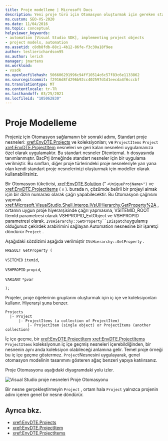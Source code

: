 ```yaml
---
title: Proje modelleme | Microsoft Docs
description: Yeni proje türü için Otomasyon oluşturmak için gereken standart proje nesneleri ve Proje Otomasyonu 'nun aşağıdaki yolu hakkında bilgi edinin.
ms.custom: SEO-VS-2020
ms.date: 11/04/2016
ms.topic: conceptual
helpviewer_keywords:
- automation [Visual Studio SDK], implementing project objects
- project models, automation
ms.assetid: c8db8fdb-88c1-4b12-86fe-f3c30a18f9ee
author: leslierichardson95
ms.author: lerich
manager: jmartens
ms.workload:
- vssdk
ms.openlocfilehash: 506606291996c94ff10514c6c57f83c6e1133862
ms.sourcegitcommit: f2916d8fd296b92cc402597d1d1eecda4f6cccbf
ms.translationtype: MT
ms.contentlocale: tr-TR
ms.lasthandoff: 03/25/2021
ms.locfileid: "105062830"
---
```

# <a name="project-modeling"></a>Proje Modelleme
Projeniz için Otomasyon sağlamanın bir sonraki adımı, Standart proje nesneleri: <xref:EnvDTE.Projects> ve koleksiyonları; ve `ProjectItems` `Project` <xref:EnvDTE.ProjectItem> nesneleri ve geri kalan nesneleri uygulamanıza özel olarak uygulamaktır. Bu standart nesneler Dteınternal. h dosyasında tanımlanmıştır. BscPrj örneğinde standart nesneler için bir uygulama verilmiştir. Bu sınıfları, diğer proje türlerindeki proje nesneleriyle yan yana olan kendi standart proje nesnelerinizi oluşturmak için modeller olarak kullanabilirsiniz.

 Bir Otomasyon tüketicisi, <xref:EnvDTE.Solution> (" `<UniqueProjName>")` ve <xref:EnvDTE.ProjectItems> ( `n` ). burada n, çözümde belirli bir projeyi almak için bir dizin numarası olarak çağrı yapabilecektir. Bu Otomasyon çağrısını yapmak <xref:Microsoft.VisualStudio.Shell.Interop.IVsUIHierarchy.GetProperty%2A> , ortamın uygun proje hiyerarşisinde çağrı yapmasına, VSITEMID_ROOT ItemId parametresi olarak VSHPROPID_ExtObject ve VSHPROPID parametresi olarak. `IVsHierarchy::GetProperty``IDispatch`uygulamış olduğunuz çekirdek arabirimini sağlayan Automation nesnesine bir işaretçi döndürür `Project` .

 Aşağıdaki sözdizimi aşağıda verilmiştir `IVsHierarchy::GetProperty` .

 `HRESULT GetProperty (`

 `VSITEMID` `itemid`,

 `VSHPROPID` `propid`,

 `VARIANT` `*pvar`

 `);`

 Projeler, proje öğelerinin gruplarını oluşturmak için iç içe ve koleksiyonları kullanır. Hiyerarşi şuna benzer.

```
Projects
  |- Project
      |- ProjectItems (a collection of ProjectItem)
          |- ProjectItem (single object) or ProjectItems (another collection)
```

 İç içe geçme, bir <xref:EnvDTE.ProjectItem> <xref:EnvDTE.ProjectItems> `ProjectItems` koleksiyonun iç içe geçmiş nesneleri içerebildiğinden, bir nesnenin aynı anda koleksiyon olabileceği anlamına gelir. Temel proje örneği bu iç içe geçme göstermez. `Project`Nesnesini uygulayarak, genel otomasyon modelinin tasarımını gösteren ağaç benzeri yapıya katılırsanız.

 Proje Otomasyonu aşağıdaki diyagramdaki yolu izler.

 ![Visual Studio proje nesneleri](../../extensibility/internals/media/projectobjects.gif "ProjectObjects") Proje Otomasyonu

 Bir nesne gerçekleştirmeyin `Project` , ortam hala `Project` yalnızca projenin adını içeren genel bir nesne döndürür.

## <a name="see-also"></a>Ayrıca bkz.
- <xref:EnvDTE.Projects>
- <xref:EnvDTE.ProjectItem>
- <xref:EnvDTE.ProjectItems>
